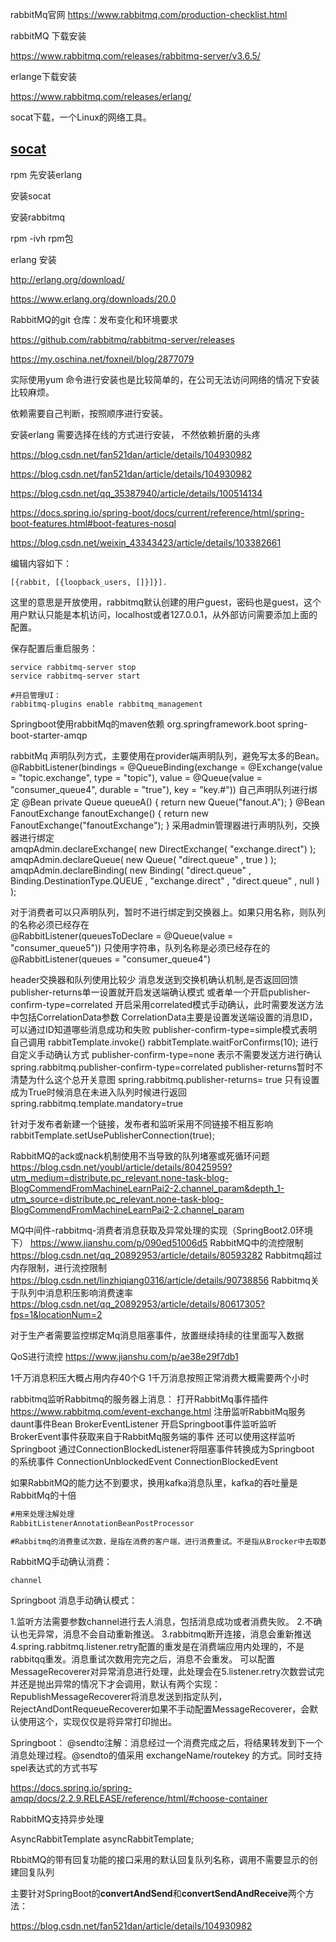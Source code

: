
rabbitMq官网
https://www.rabbitmq.com/production-checklist.html

rabbitMQ 下载安装

https://www.rabbitmq.com/releases/rabbitmq-server/v3.6.5/

erlange下载安装

https://www.rabbitmq.com/releases/erlang/

socat下载，一个Linux的网络工具。

## [socat](http://repo.iotti.biz/CentOS/7/x86_64/socat-1.7.3.2-5.el7.lux.x86_64.rpm)

rpm   先安装erlang

安装socat

安装rabbitmq

rpm -ivh rpm包



erlang 安装

http://erlang.org/download/

https://www.erlang.org/downloads/20.0

RabbitMQ的git 仓库：发布变化和环境要求

https://github.com/rabbitmq/rabbitmq-server/releases



https://my.oschina.net/foxneil/blog/2877079

实际使用yum 命令进行安装也是比较简单的，在公司无法访问网络的情况下安装比较麻烦。

依赖需要自己判断，按照顺序进行安装。



安装erlang 需要选择在线的方式进行安装， 不然依赖折磨的头疼

https://blog.csdn.net/fan521dan/article/details/104930982

https://blog.csdn.net/fan521dan/article/details/104930982

https://blog.csdn.net/qq_35387940/article/details/100514134

https://docs.spring.io/spring-boot/docs/current/reference/html/spring-boot-features.html#boot-features-nosql

https://blog.csdn.net/weixin_43343423/article/details/103382661





编辑内容如下：

```
[{rabbit, [{loopback_users, []}]}].
```

这里的意思是开放使用，rabbitmq默认创建的用户guest，密码也是guest，这个用户默认只能是本机访问，localhost或者127.0.0.1，从外部访问需要添加上面的配置。

保存配置后重启服务：

```
service rabbitmq-server stop
service rabbitmq-server start
```

```
#开启管理UI：
rabbitmq-plugins enable rabbitmq_management
```

Springboot使用rabbitMq的maven依赖
<dependency>
			<groupId>org.springframework.boot</groupId>
			<artifactId>spring-boot-starter-amqp</artifactId>
		</dependency>

rabbitMq 声明队列方式，主要使用在provider端声明队列，避免写太多的Bean。
@RabbitListener(bindings = @QueueBinding(exchange =
    @Exchange(value = "topic.exchange", type = "topic"),
            value = @Queue(value = "consumer_queue4", durable = "true"), key = "key.#"))
自己声明队列进行绑定
@Bean
    private Queue queueA() {
        return new Queue("fanout.A");
    } 
@Bean
        FanoutExchange fanoutExchange() {
            return new FanoutExchange("fanoutExchange");
        } 
 采用admin管理器进行声明队列，交换器进行绑定                 
 amqpAdmin.declareExchange( new DirectExchange( "exchange.direct") );           
 amqpAdmin.declareQueue( new Queue( "direct.queue" , true ) );
 amqpAdmin.declareBinding( new Binding( "direct.queue" , Binding.DestinationType.QUEUE , "exchange.direct" , "direct.queue" , null ) );

 对于消费者可以只声明队列，暂时不进行绑定到交换器上。如果只用名称，则队列的名称必须已经存在           
 @RabbitListener(queuesToDeclare = @Queue(value = "consumer_queue5"))
 只使用字符串，队列名称是必须已经存在的
  @RabbitListener(queues = "consumer_queue4")


 header交换器和队列使用比较少
 消息发送到交换机确认机制,是否返回回馈
 publisher-returns单一设置就开启发送端确认模式
 或者单一个开启publisher-confirm-type=correlated
开启采用correlated模式手动确认，此时需要发送方法中包括CorrelationData参数
  CorrelationData主要是设置发送端设置的消息ID，可以通过ID知道哪些消息成功和失败
  publisher-confirm-type=simple模式表明自己调用
    rabbitTemplate.invoke()
    rabbitTemplate.waitForConfirms(10);
  进行自定义手动确认方式
  publisher-confirm-type=none 表示不需要发送方进行确认
  spring.rabbitmq.publisher-confirm-type=correlated
  publisher-returns暂时不清楚为什么这个总开关意图
  spring.rabbitmq.publisher-returns= true
  只有设置成为True时候消息在未进入队列时候进行返回
  spring.rabbitmq.template.mandatory=true


 针对于发布者新建一个链接，发布者和监听采用不同链接不相互影响
 rabbitTemplate.setUsePublisherConnection(true);

RabbitMQ的ack或nack机制使用不当导致的队列堵塞或死循环问题
https://blog.csdn.net/youbl/article/details/80425959?utm_medium=distribute.pc_relevant.none-task-blog-BlogCommendFromMachineLearnPai2-2.channel_param&depth_1-utm_source=distribute.pc_relevant.none-task-blog-BlogCommendFromMachineLearnPai2-2.channel_param

MQ中间件-rabbitmq-消费者消息获取及异常处理的实现（SpringBoot2.0环境下）
https://www.jianshu.com/p/090ed51006d5
RabbitMQ中的流控限制
https://blog.csdn.net/qq_20892953/article/details/80593282
Rabbitmq超过内存限制，进行流控限制
https://blog.csdn.net/linzhiqiang0316/article/details/90738856
Rabbitmq关于队列中消息积压影响消费速率
https://blog.csdn.net/qq_20892953/article/details/80617305?fps=1&locationNum=2

对于生产者需要监控绑定Mq消息阻塞事件，放置继续持续的往里面写入数据

QoS进行流控
https://www.jianshu.com/p/ae38e29f7db1

1千万消息积压大概占用内存40个G
1千万消息按照正常消费大概需要两个小时

rabbitmq监听Rabbitmq的服务器上消息：
打开RabbitMq事件插件
https://www.rabbitmq.com/event-exchange.html
注册监听RabbitMq服务daunt事件Bean
BrokerEventListener
开启Springboot事件监听监听BrokerEvent事件获取来自于RabbitMq服务端的事件
还可以使用这样监听
Springboot 通过ConnectionBlockedListener将阻塞事件转换成为Springboot 的系统事件
ConnectionUnblockedEvent
ConnectionBlockedEvent

如果RabbitMQ的能力达不到要求，换用kafka消息队里，kafka的吞吐量是RabbitMq的十倍





```java
#用来处理注解处理
RabbitListenerAnnotationBeanPostProcessor

#Rabbitmq的消费重试次数，是指在消费的客户端，进行消费重试。不是指从Brocker中去取数据

```



RabbitMQ手动确认消费：

```
channel
```





Springboot 消息手动确认模式：

1.监听方法需要参数channel进行去人消息，包括消息成功或者消费失败。
2.不确认也无异常，消息不会自动重新推送。
3.rabbitmq断开连接，消息会重新推送
4.spring.rabbitmq.listener.retry配置的重发是在消费端应用内处理的，不是rabbitqq重发。消息重试次数用完完之后，消息不会重发。
可以配置MessageRecoverer对异常消息进行处理，此处理会在5.listener.retry次数尝试完并还是抛出异常的情况下才会调用，默认有两个实现：RepublishMessageRecoverer将消息发送到指定队列，RejectAndDontRequeueRecoverer如果不手动配置MessageRecoverer，会默认使用这个，实现仅仅是将异常打印抛出。


Springboot：
@sendto注解：消息经过一个消费完成之后，将结果转发到下一个消息处理过程。@sendto的值采用 exchangeName/routekey 的方式。同时支持spel表达式的方式书写

https://docs.spring.io/spring-amqp/docs/2.2.9.RELEASE/reference/html/#choose-container

RabbitMQ支持异步处理

AsyncRabbitTemplate asyncRabbitTemplate;


RbbitMQ的带有回复功能的接口采用的默认回复队列名称，调用不需要显示的创建回复队列

主要针对SpringBoot的**convertAndSend**和**convertSendAndReceive**两个方法：

https://blog.csdn.net/fan521dan/article/details/104930982